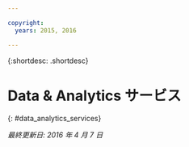 ```yaml
---

copyright:
  years: 2015, 2016

---
```


{:shortdesc: .shortdesc} 

# Data & Analytics サービス
{: #data_analytics_services}

*最終更新日: 2016 年 4 月 7 日*
